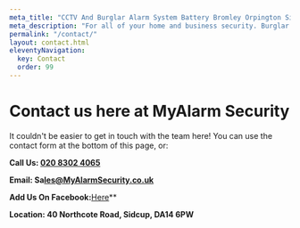 ```yaml
---
meta_title: "CCTV And Burglar Alarm System Battery Bromley Orpington Sidcup - MyAlarm Security"
meta_description: "For all of your home and business security. Burglar Alarm Servicing, Burglar Alarm Installation, Alarm Battery and CCTV. Call 020 8302 4065"
permalink: "/contact/"
layout: contact.html
eleventyNavigation:
  key: Contact
  order: 99
---
```


# Contact us here at MyAlarm Security 

It couldn't be easier to get in touch with the team here! You can use the contact form at the bottom of this page, or:

**Call Us: [020 8302 4065](tel:02083024065)**

**Email: Sa[les@MyAlarmSecurity.co.uk](mailto:sales@MyAlarmSecurity.co.uk)**

**Add Us On Facebook:**[Here](https://www.facebook.com/MyAlarm/)**

**Location: 40 Northcote Road, Sidcup, DA14 6PW**
